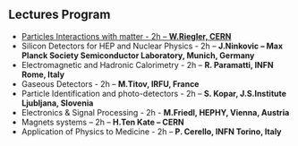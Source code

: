 ﻿## Lectures Program

* [Particles Interactions with matter - 2h – **W.Riegler, CERN** <span class="glyphicon glyphicon-download"></span>](assets/talks/novisad2014_riegler.pdf)
* Silicon Detectors for HEP and Nuclear Physics - 2h – **J.Ninkovic – Max Planck Society Semiconductor Laboratory, Munich, Germany**
* Electromagnetic and Hadronic Calorimetry - 2h – **R. Paramatti, INFN Rome, Italy**
* Gaseous Detectors - 2h – **M.Titov, IRFU, France**
* Particle Identification and photo-detectors - 2h – **S. Kopar, J.S.Institute Ljubljana, Slovenia**
* Electronics & Signal Processing - 2h - **M.Friedl, HEPHY, Vienna, Austria**
* Magnets systems – 2h – **H.Ten Kate – CERN**
* Application of Physics to Medicine - 2h – **P. Cerello, INFN Torino, Italy**

